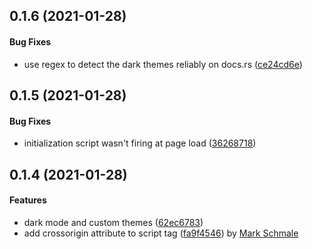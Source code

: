 <a name="0.1.6"></a>
## 0.1.6 (2021-01-28)


#### Bug Fixes

*   use regex to detect the dark themes reliably on docs.rs ([ce24cd6e](ce24cd6e))


<a name="0.1.5"></a>
## 0.1.5 (2021-01-28)


#### Bug Fixes

*   initialization script wasn't firing at page load ([36268718](36268718))


<a name="0.1.4"></a>
## 0.1.4 (2021-01-28)


#### Features

*   dark mode and custom themes ([62ec6783](62ec6783))
*   add crossorigin attribute to script tag ([fa9f4546](fa9f4546)) by [Mark Schmale](https://github.com/themasch)
